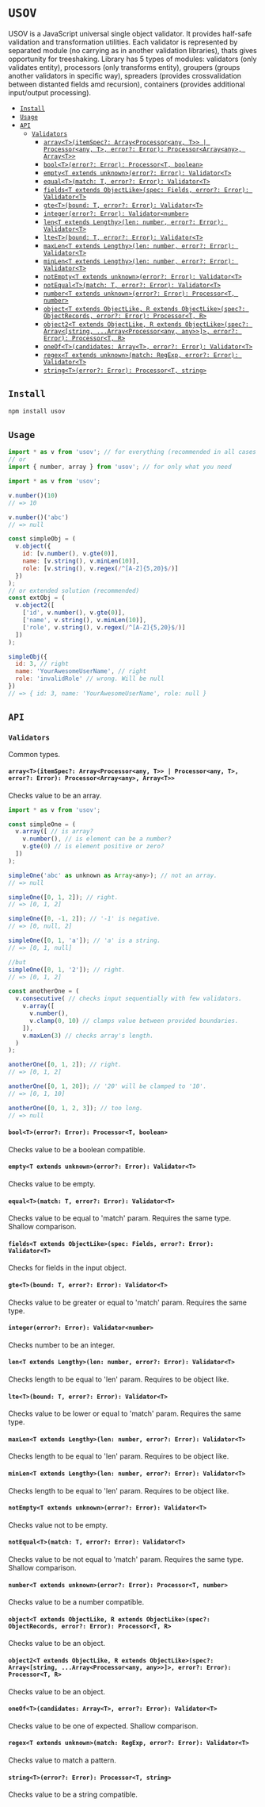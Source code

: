 # `USOV`
USOV is a JavaScript universal single object validator. It provides half-safe validation and transformation utilities. Each validator is represented by separated module (no carrying as in another validation libraries), thats gives opportunity for treeshaking. Library has 5 types of modules: validators (only validates entity), processors (only transforms entity), groupers (groups another validators in specific way), spreaders (provides crossvalidation between distanted fields amd recursion), containers (provides additional input/output processing).
<!-- START doctoc generated TOC please keep comment here to allow auto update -->
<!-- DON'T EDIT THIS SECTION, INSTEAD RE-RUN doctoc TO UPDATE -->


- [`Install`](#install)
- [`Usage`](#usage)
- [`API`](#api)
  - [`Validators`](#validators)
    - [`array<T>(itemSpec?: Array<Processor<any, T>> | Processor<any, T>, error?: Error): Processor<Array<any>, Array<T>>`](#arraytitemspec-arrayprocessorany-t--processorany-t-error-error-processorarrayany-arrayt)
    - [`bool<T>(error?: Error): Processor<T, boolean>`](#boolterror-error-processort-boolean)
    - [`empty<T extends unknown>(error?: Error): Validator<T>`](#emptyt-extends-unknownerror-error-validatort)
    - [`equal<T>(match: T, error?: Error): Validator<T>`](#equaltmatch-t-error-error-validatort)
    - [`fields<T extends ObjectLike>(spec: Fields, error?: Error): Validator<T>`](#fieldst-extends-objectlikespec-fields-error-error-validatort)
    - [`gte<T>(bound: T, error?: Error): Validator<T>`](#gtetbound-t-error-error-validatort)
    - [`integer(error?: Error): Validator<number>`](#integererror-error-validatornumber)
    - [`len<T extends Lengthy>(len: number, error?: Error): Validator<T>`](#lent-extends-lengthylen-number-error-error-validatort)
    - [`lte<T>(bound: T, error?: Error): Validator<T>`](#ltetbound-t-error-error-validatort)
    - [`maxLen<T extends Lengthy>(len: number, error?: Error): Validator<T>`](#maxlent-extends-lengthylen-number-error-error-validatort)
    - [`minLen<T extends Lengthy>(len: number, error?: Error): Validator<T>`](#minlent-extends-lengthylen-number-error-error-validatort)
    - [`notEmpty<T extends unknown>(error?: Error): Validator<T>`](#notemptyt-extends-unknownerror-error-validatort)
    - [`notEqual<T>(match: T, error?: Error): Validator<T>`](#notequaltmatch-t-error-error-validatort)
    - [`number<T extends unknown>(error?: Error): Processor<T, number>`](#numbert-extends-unknownerror-error-processort-number)
    - [`object<T extends ObjectLike, R extends ObjectLike>(spec?: ObjectRecords, error?: Error): Processor<T, R>`](#objectt-extends-objectlike-r-extends-objectlikespec-objectrecords-error-error-processort-r)
    - [`object2<T extends ObjectLike, R extends ObjectLike>(spec?: Array<[string, ...Array<Processor<any, any>>]>, error?: Error): Processor<T, R>`](#object2t-extends-objectlike-r-extends-objectlikespec-arraystring-arrayprocessorany-any-error-error-processort-r)
    - [`oneOf<T>(candidates: Array<T>, error?: Error): Validator<T>`](#oneoftcandidates-arrayt-error-error-validatort)
    - [`regex<T extends unknown>(match: RegExp, error?: Error): Validator<T>`](#regext-extends-unknownmatch-regexp-error-error-validatort)
    - [`string<T>(error?: Error): Processor<T, string>`](#stringterror-error-processort-string)

<!-- END doctoc generated TOC please keep comment here to allow auto update -->
## `Install`
```sh
npm install usov
```
## `Usage`
```js
import * as v from 'usov'; // for everything (recommended in all cases for better minification result e.g. in webpack)
// or
import { number, array } from 'usov'; // for only what you need
```

```js
import * as v from 'usov';

v.number()(10)
// => 10

v.number()('abc')
// => null

const simpleObj = (
  v.object({
    id: [v.number(), v.gte(0)],
    name: [v.string(), v.minLen(10)],
    role: [v.string(), v.regex(/^[A-Z]{5,20}$/)]
  })
);
// or extended solution (recommended)
const extObj = (
  v.object2([
    ['id', v.number(), v.gte(0)],
    ['name', v.string(), v.minLen(10)],
    ['role', v.string(), v.regex(/^[A-Z]{5,20}$/)]
  ])
);

simpleObj({
  id: 3, // right
  name: 'YourAwesomeUserName', // right
  role: 'invalidRole' // wrong. Will be null
})
// => { id: 3, name: 'YourAwesomeUserName', role: null }
```
## `API`
### `Validators`
Common types.
#### `array<T>(itemSpec?: Array<Processor<any, T>> | Processor<any, T>, error?: Error): Processor<Array<any>, Array<T>>`

Checks value to be an array.

```js
import * as v from 'usov';

const simpleOne = (
  v.array([ // is array?
    v.number(), // is element can be a number?
    v.gte(0) // is element positive or zero?
  ])
);

simpleOne('abc' as unknown as Array<any>); // not an array.
// => null

simpleOne([0, 1, 2]); // right.
// => [0, 1, 2]

simpleOne([0, -1, 2]); // '-1' is negative.
// => [0, null, 2]

simpleOne([0, 1, 'a']); // 'a' is a string.
// => [0, 1, null]

//but
simpleOne([0, 1, '2']); // right.
// => [0, 1, 2]

const anotherOne = (
  v.consecutive( // checks input sequentially with few validators.
    v.array([
      v.number(),
      v.clamp(0, 10) // clamps value between provided boundaries.
    ]),
    v.maxLen(3) // checks array's length.
  )
);

anotherOne([0, 1, 2]); // right.
// => [0, 1, 2]

anotherOne([0, 1, 20]); // '20' will be clamped to '10'.
// => [0, 1, 10]

anotherOne([0, 1, 2, 3]); // too long.
// => null
```

#### `bool<T>(error?: Error): Processor<T, boolean>`

Checks value to be a boolean compatible.

#### `empty<T extends unknown>(error?: Error): Validator<T>`

Checks value to be empty.

#### `equal<T>(match: T, error?: Error): Validator<T>`

Checks value to be equal to 'match' param. Requires the same type. Shallow comparison.

#### `fields<T extends ObjectLike>(spec: Fields, error?: Error): Validator<T>`

Checks for fields in the input object.

#### `gte<T>(bound: T, error?: Error): Validator<T>`

Checks value to be greater or equal to 'match' param. Requires the same type.

#### `integer(error?: Error): Validator<number>`

Checks number to be an integer.

#### `len<T extends Lengthy>(len: number, error?: Error): Validator<T>`

Checks length to be equal to 'len' param. Requires to be object like.

#### `lte<T>(bound: T, error?: Error): Validator<T>`

Checks value to be lower or equal to 'match' param. Requires the same type.

#### `maxLen<T extends Lengthy>(len: number, error?: Error): Validator<T>`

Checks length to be equal to 'len' param. Requires to be object like.

#### `minLen<T extends Lengthy>(len: number, error?: Error): Validator<T>`

Checks length to be equal to 'len' param. Requires to be object like.

#### `notEmpty<T extends unknown>(error?: Error): Validator<T>`

Checks value not to be empty.

#### `notEqual<T>(match: T, error?: Error): Validator<T>`

Checks value to be not equal to 'match' param. Requires the same type. Shallow comparison.

#### `number<T extends unknown>(error?: Error): Processor<T, number>`

Checks value to be a number compatible.

#### `object<T extends ObjectLike, R extends ObjectLike>(spec?: ObjectRecords, error?: Error): Processor<T, R>`

Checks value to be an object.

#### `object2<T extends ObjectLike, R extends ObjectLike>(spec?: Array<[string, ...Array<Processor<any, any>>]>, error?: Error): Processor<T, R>`

Checks value to be an object.

#### `oneOf<T>(candidates: Array<T>, error?: Error): Validator<T>`

Checks value to be one of expected. Shallow comparison.

#### `regex<T extends unknown>(match: RegExp, error?: Error): Validator<T>`

Checks value to match a pattern.

#### `string<T>(error?: Error): Processor<T, string>`

Checks value to be a string compatible.

